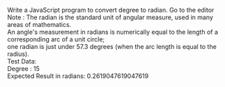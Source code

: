 <p>
Write a JavaScript program to convert degree to radian. Go to the editor<br>
Note : The radian is the standard unit of angular measure, used in many areas of mathematics. <br>
An angle's measurement in radians is numerically equal to the length of a corresponding arc of a unit circle; <br>
one radian is just under 57.3 degrees (when the arc length is equal to the radius).<br>
Test Data:<br>
Degree : 15<br>
Expected Result in radians: 0.2619047619047619<br>
</p>
